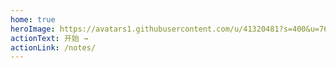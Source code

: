 ```yaml
---
home: true
heroImage: https://avatars1.githubusercontent.com/u/41320481?s=400&u=760d89d4958d68cc324737cebf64182f92b08d8d&v=4
actionText: 开始 →
actionLink: /notes/
---
```

